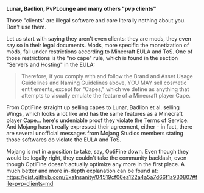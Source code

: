 **Lunar, Badlion, PvPLounge and many others "pvp clients"**

Those "clients" are illegal software and care literally nothing about you. Don't use them.

Let us start with saying they aren't even clients: they are mods, they even say so in their legal documents.
Mods, more specific the monetization of mods, fall under restrictions according to Minecraft EULA and ToS.
One of those restrictions is the "no cape" rule, which is found in the section "Servers and Hosting" in the EULA:

> Therefore, if you comply with and follow the Brand and Asset Usage Guidelines and Naming Guidelines above, YOU MAY sell cosmetic entitlements, except for "Capes," which we define as anything that attempts to visually emulate the feature of a Minecraft player Cape.

From OptiFine straight up selling capes to Lunar, Badlion et al. selling Wings, which looks a lot like and has the same features as a Minecraft player Cape... here's undeniable proof they violate the Terms of Service. 
And Mojang hasn't really expressed their agreement, either - in fact, there are several unofficial messages from Mojang Studios members stating those softwares do violate the EULA and ToS.

Mojang is not in a position to take, say, OptiFine down. Even though they would be legally right, they couldn't take the community backlash, even though OptiFine doesn't actually optimize any more in the first place.
A much better and more in-depth explanation can be found at: https://gist.github.com/ExaInsanity/04519cf06ea122a4a5a7d66f1a930807#file-pvp-clients-md
